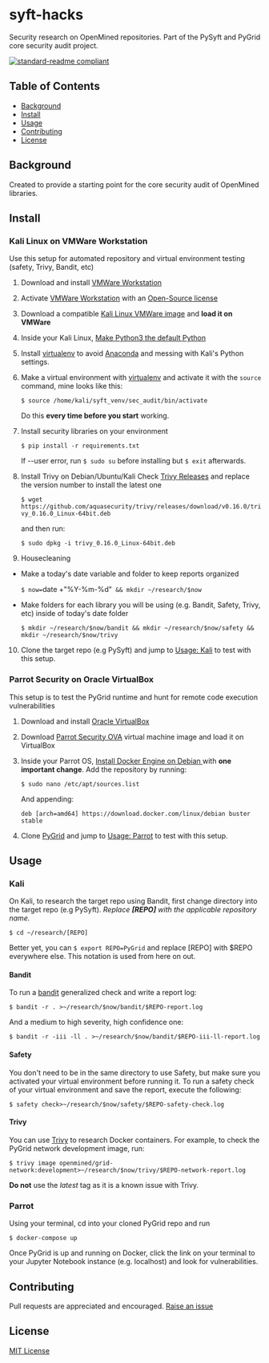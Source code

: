 # syft-hacks
Security research on OpenMined repositories. Part of the PySyft and PyGrid core security audit project.

[![standard-readme compliant](https://img.shields.io/badge/readme%20style-standard-brightgreen.svg?style=flat-square)](https://github.com/RichardLitt/standard-readme)

## Table of Contents

- [Background](#background)
- [Install](#install)
- [Usage](#usage)      
- [Contributing](#contributing)
- [License](#license)

## Background
Created to provide a starting point for the core security audit of OpenMined libraries.

## Install

### Kali Linux on VMWare Workstation
Use this setup for automated repository and virtual environment testing (safety, Trivy, Bandit, etc)

1. Download and install [VMWare Workstation](http://www.vmware.com/go/tryworkstation-win)
2. Activate [VMWare Workstation](http://www.vmware.com/go/tryworkstation-win) with an [Open-Source license](https://my.vmware.com/en/web/vmware/downloads/details?downloadGroup=WKST-1610-OSS&productId=1038)
3. Download a compatible [Kali Linux VMWare image](https://www.offensive-security.com/kali-linux-vm-vmware-virtualbox-image-download/) and **load it on VMWare**
4. Inside your Kali Linux, [Make Python3 the default Python](https://thequickblog.com/how-to-change-default-version-of-python-as-python3/)
5. Install [virtualenv](https://pypi.org/project/virtualenv/) to avoid [Anaconda](https://www.anaconda.com/) and messing with Kali's Python settings.
6. Make a virtual environment with [virtualenv](https://pypi.org/project/virtualenv/) and activate it with the `source` command, mine looks like this:

     `$ source /home/kali/syft_venv/sec_audit/bin/activate`

     Do this **every time before you start** working.

7. Install security libraries on your environment

     `$ pip install -r requirements.txt`

     If --user error, run `$ sudo su` before installing but `$ exit` afterwards.

8. Install Trivy on Debian/Ubuntu/Kali
     Check [Trivy Releases](https://github.com/aquasecurity/trivy/releases) and replace the version number to install the latest one

     `$ wget https://github.com/aquasecurity/trivy/releases/download/v0.16.0/trivy_0.16.0_Linux-64bit.deb`

     and then run:

     `$ sudo dpkg -i trivy_0.16.0_Linux-64bit.deb`

9. Housecleaning
  - Make a today's date variable and folder to keep reports organized

     `$ now=`date +"%Y-%m-%d"` && mkdir ~/research/$now`

  - Make folders for each library you will be using (e.g. Bandit, Safety, Trivy, etc) inside of today's date folder

     `$ mkdir ~/research/$now/bandit && mkdir ~/research/$now/safety && mkdir ~/research/$now/trivy`

10. Clone the target repo (e.g PySyft) and jump to [Usage: Kali](#kali) to test with this setup.

### Parrot Security on Oracle VirtualBox
This setup is to test the PyGrid runtime and hunt for remote code execution vulnerabilities

1. Download and install [Oracle VirtualBox](https://www.virtualbox.org/wiki/Downloads)

2. Download [Parrot Security OVA](https://www.parrotsec.org/download/) virtual machine image and load it on VirtualBox

3. Inside your Parrot OS, [Install Docker Engine on Debian
](https://docs.docker.com/engine/install/debian/) with **one important change**. Add the repository by running:

    `$ sudo nano /etc/apt/sources.list`

    And appending:

    `deb [arch=amd64] https://download.docker.com/linux/debian buster stable`

4. Clone [PyGrid](https://github.com/OpenMined/PyGrid) and jump to [Usage: Parrot](#parrot) to test with this setup.


## Usage
### Kali
On Kali, to research the target repo using Bandit, first change directory into the target repo (e.g PySyft). *Replace **[REPO]** with the applicable repository name.*

`$ cd ~/research/[REPO]`

Better yet, you can `$ export REPO=PyGrid` and replace [REPO] with $REPO everywhere else. This notation is used from here on out.

#### Bandit
To run a [bandit](https://pypi.org/project/bandit/) generalized check and write a report log:

`$ bandit -r . >~/research/$now/bandit/$REPO-report.log`

And a medium to high severity, high confidence one:

`$ bandit -r -iii -ll . >~/research/$now/bandit/$REPO-iii-ll-report.log`

#### Safety
You don't need to be in the same directory to use Safety, but make sure you activated your virtual environment before running it. To run a safety check of your virtual environment and save the report, execute the following:

`$ safety check>~/research/$now/safety/$REPO-safety-check.log`

#### Trivy
You can use [Trivy](https://github.com/aquasecurity/trivy) to research Docker containers. For example, to check the PyGrid network development image, run:

`$ trivy image openmined/grid-network:development>~/research/$now/trivy/$REPO-network-report.log`

**Do not** use the *latest* tag as it is a known issue with Trivy.

### Parrot
Using your terminal, cd into your cloned PyGrid repo and run

`$ docker-compose up`

Once PyGrid is up and running on Docker, click the link on your terminal to your Jupyter Notebook instance (e.g. localhost) and look for vulnerabilities.


## Contributing
Pull requests are appreciated and encouraged. [Raise an issue](https://github.com/socd06/syft-hacks/issues/new)

## License
[MIT License](https://github.com/socd06/syft-hacks/blob/main/LICENSE)
